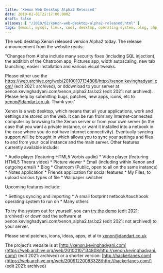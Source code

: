 ```yaml
---
title: 'Xenon Web Desktop Alpha2 Released'
date: 2010-02-01T22:17:00.000Z
draft: false
aliases: [ "/2010/02/xenon-web-desktop-alpha2-released.html" ]
tags: [email, mysql, linux, cool, desktop, operating system, blog, php, web, xenon]
---
```


The web desktop Xenon released version Alpha2 today. The release announcement from the website reads:

"Changes from Alpha include many security fixes (including SQL injection), the addition of the Chatroom app,
Pictures app, width autoscaling, new tab launching, easier installation and various visual tweaks.

Please either use the https://web.archive.org/web/20100107134808/http://xenon.kevinghadyani.com/ (edit 2021: archived), or ddownload to your server at xenon.kevinghadyani.com/xenon_alpha2.tar.bz2 (edit 2021: not archived). Please help by submitting bugs, patches,
new apps, icons, etc to xenon@dandart.co.uk. Thank you."


Xenon is a web desktop, which means that all your applications, work and settings are stored on the web.
It can be run from any Internet-connected computer by browsing to the Xenon server or from your own server
(in the case that you want a private instance, or want it installed into a netbook in the case where you do
not have Internet connectivity). Eventually syncing support will be brought in which allows you to sync your
settings and files to and from your local instance and the main server. Other features currently available include:

\* Audio player (featuring HTML5 Vorbis audio)
\* Video player (featuring HTML5 Theora video)
\* Picture viewer
\* Email (including within Xenon and outgoing email)
\* Blog
\* Chatroom (Public, open to all on the same instance)
\* Notes application
\* Friends application for social features
\* My Files, to upload various types of file
\* Wallpaper switcher

Upcoming features include:

\* Settings syncing and importing
\* A small footprint netbook/touchbook operating system to run on
\* Many others

To try the system out for yourself, you can [try the demo](https://web.archive.org/web/20100107134808/http://xenon.kevinghadyani.com/) (edit 2021: archived) or download the software at xenon.kevinghadyani.com/xenon_alpha2.tar.bz2 (edit 2021: not archived) to your server.

Please send patches, icons, ideas, apps, et al to [xenon@dandart.co.uk](mailto:xenon@dandart.co.uk)

The project's website is at [http://xenon.kevinghadyani.com](https://web.archive.org/web/20100107134808/http://xenon.kevinghadyani.com/) (edit 2021: archived) or a shorter version: [http://hackerlanes.com](https://web.archive.org/web/20091220083328/http://hackerlanes.com/) (edit 2021: archived)